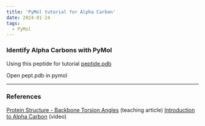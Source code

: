 ```yaml
---
title: 'PyMol tutorial for Alpha Carbon'
date: 2024-01-24
tags:
  - PyMol
---
```

### Identify Alpha Carbons with PyMol

Using this peptide for tutorial
[peptide.pdb](../files/pept.pdb)

Open pept.pdb in pymol

---
### References
[Protein Structure - Backbone Torsion Angles](http://www.bioinf.org.uk/teaching/bioc0008/page03.html) (teaching article)
[Introduction to Alpha Carbon](https://www.youtube.com/watch?v=3PsZSXB4E3Q) (video)
